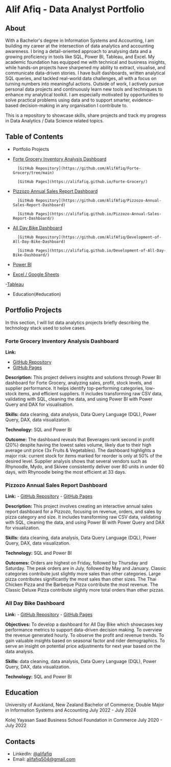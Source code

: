 # Alif Afiq - Data Analyst Portfolio
## About
With a Bachelor's degree in Information Systems and Accounting, I am building my career at the intersection of data analytics and accounting awareness. I bring a detail-oriented approach to analysing data and a growing proficiency in tools like SQL, Power BI, Tableau, and Excel.
My academic foundation has equipped me with technical and business insights, while hands-on projects have sharpened my ability to extract, visualise, and communicate data-driven stories. I have built dashboards, written analytical SQL queries, and tackled real-world data challenges, all with a focus on turning numbers into meaningful actions.
Outside of work, I actively pursue personal data projects and continuously learn new tools and techniques to enhance my analytical toolkit. I am especially motivated by opportunities to solve practical problems using data and to support smarter, evidence-based decision-making in any organisation I contribute to.

This is a repository to showcase skills, share projects and track my progress in Data Analytics / Data Science related topics.

## Table of Contents
- Portfolio Projects
- [Forte Grocery Inventory Analysis Dashboard](#forte-grocery-inventory-analysis-dashboard)
  
		[GitHub Repository](https://github.com/AlifAfiq/Forte-Grocery/tree/main)
  
		[GitHub Pages](https://alifafiq.github.io/Forte-Grocery/)

- [Pizzozo Annual Sales Report Dashboard](#pizzozo-annual-sales-report-dashboard)
  
		[GitHub Repository](https://github.com/AlifAfiq/Pizzozo-Annual-Sales-Report-Dashboard)
  
		[GitHub Pages](https://alifafiq.github.io/Pizzozo-Annual-Sales-Report-Dashboard/)
  
- [All Day Bike Dashboard](#all-day-bike-dashboard)
  
		[GitHub Repository](https://github.com/AlifAfiq/Development-of-All-Day-Bike-Dashboard)
  
		[GitHub Pages](https://alifafiq.github.io/Development-of-All-Day-Bike-Dashboard/)
  
- [Power BI](https://github.com/AlifAfiq/Sales-Dashboard-Common-)
  
- [Excel / Google Sheets](https://github.com/AlifAfiq/Simple-Excel-Dashboard)
  
-[Tableau](https://public.tableau.com/app/profile/muhammad.alif.afiq.bin.khairul.anuar/vizzes)

- Education(#education)




## Portfolio Projects
In this section, I will list data analytics projects briefly describing the technology stack used to solve cases.

### Forte Grocery Inventory Analysis Dashboard 

**Link:**
- [GitHub Repository](https://github.com/AlifAfiq/Forte-Grocery/tree/main)
- [GitHub Pages](https://alifafiq.github.io/Forte-Grocery/)

**Description:** This project delivers insights and solutions through Power BI dashboard for Forte Grocery, analyzing sales, profit, stock levels, and supplier performance. It helps identify top-performing categories, low-stock items, and efficient suppliers. It includes transforming raw CSV data, validating with SQL, cleaning the data, and using Power BI with Power Query and DAX for visualisation.

**Skills:** data cleaning, data analysis, Data Query Language (DQL), Power Query, DAX, data visualization.

**Technology:** SQL and Power BI 

**Outcome:** The dashboard reveals that Beverages rank second in profit (20%) despite having the lowest sales volume, likely due to their high average unit price (3x Fruits & Vegetables). The dashboard highlights a major risk: current stock for items marked for reorder is only at 50% of the desired level. Supplier analysis shows that several vendors such as Rhynoodle, Mydo, and Skivee consistently deliver over 80 units in under 60 days, with Rhynoodle being the most efficient at 33 days.

### Pizzozo Annual Sales Report Dashboard

**Link:** 
	- [GitHub Repository](https://github.com/AlifAfiq/Pizzozo-Annual-Sales-Report-Dashboard)
	- [GitHub Pages](https://alifafiq.github.io/Pizzozo-Annual-Sales-Report-Dashboard/)


**Description:** This project involves creating an interactive annual sales report dashboard for a Pizzozo, focusing on revenue, orders, and sales by pizza category and size. It includes transforming raw CSV data, validating with SQL, cleaning the data, and using Power BI with Power Query and DAX for visualization.

**Skills:** data cleaning, data analysis, Data Query Language (DQL), Power Query, DAX, data visualization.

**Technology:** SQL and Power BI

**Outcomes:** Orders are highest on Friday, followed by Thursday and Saturday. The peak orders are in July, followed by May and January. Classic categories contribute just slightly more sales than other categories. Large pizza contributes significantly the most sales than other sizes. The Thai Chicken Pizza and the Barbeque Pizza contribute the most revenue. The Classic Deluxe Pizza contribute slightly more total orders than other pizzas.


### All Day Bike Dashboard

**Link:** 
	- [GitHub Repository](https://github.com/AlifAfiq/Pizzozo-Annual-Sales-Report-Dashboard)
	- [GitHub Pages](https://alifafiq.github.io/Pizzozo-Annual-Sales-Report-Dashboard/)

**Objectives:** To develop a dashboard for All Day Bike which showcases key performance metrics to support data-driven decision making. To overview the revenue generated hourly. To observe the profit and revenue trends. To gain valuable insights based on seasonal factor and rider demographics. To serve an insight on potential price adjustments for next year based on the data analysis.

**Skills:** data cleaning, data analysis, Data Query Language (DQL), Power Query, DAX, data visualization.

**Technology:** SQL and Power BI


## Education
University of Auckland, New Zealand 
Bachelor of Commerce, Double Major in Information Systems and Accounting
July 2022 - July 2024

Kolej Yayasan Saad Business School 
Foundation in Commerce
July 2020 - July 2022


## Contacts
- LinkedIn: [@alifafiq](www.linkedin.com/in/muhammad-alif-afiq-538a2b268)
- Email: alifafiq504@gmail.com

